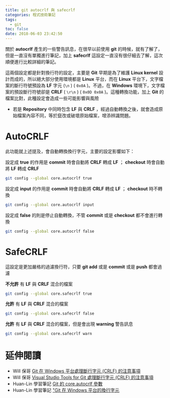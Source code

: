 ```yaml
---
title: git autocrlf 與 safecrlf
categories: 程式技術筆記
tags:
  - git
toc: false
date: 2018-06-03 23:42:50
---
```


關於 **autocrlf** 產生的一些警告訊息，在很早以前使用 **git** 的時候，就有了解了，但是一直沒有單獨進行筆記，加上 **safecrlf** 這設定一直沒有很仔細去了解，這次順便進行比較詳細的筆記。<!-- more -->

這兩個設定都是針對換行符的設定，主要是 **Git** 早期是為了維護 **Linux kernel** 設計而成的，所以絕大部分使用環境都是 **Linux** 平台，而在 **Linux** 平台下，文字檔案的斷行符號預設為 **LF** 字元 (`\n` ) ( `0x0A` )。不過，在 **Windows** 環境下，文字檔案的預設斷行符號卻是 **CRLF** ( `\r\n` ) ( `0x0D 0x0A` )。這種轉換功能，加上 **Git** 的檔案比對，此種設定會造成一些可能影響與風險

- 若是 **Repository** 中同時包含 **LF** 與 **CRLF** ，經過自動轉換之後，就會造成原始檔案內容不同，等於竄改或破壞原始檔案，增添辨識問題。

# **AutoCRLF**

此功能就上述提及，會自動轉換換行字元，主要的設定影響如下：

設定成 **true** 的作用是 **commit** 時會自動將 **CRLF** 轉成 **LF** ； **checkout** 時會自動將 **LF** 轉成 **CRLF**

``` bash
git config --global core.autocrlf true
```

設定成 **input** 的作用是 **commit** 時會自動將 **CRLF** 轉成 **LF** ； **checkout** 時不轉換

``` bash
git config --global core.autocrlf input
```

設定成 **false** 的則是停止自動轉換，不管 **commit** 或是 **checkout** 都不會進行轉換

``` bash
git config --global core.autocrlf false
```

# **SafeCRLF**

這設定是更加嚴格的過濾換行符，只要 **git add** 或是 **commit** 或是 **push** 都會過濾

**不允許** 有 **LF** 與 **CRLF** 混合的檔案

``` bash
git config --global core.safecrlf true
```

**允許** 有 **LF** 與 **CRLF** 混合的檔案

``` bash
git config --global core.safecrlf false
```

**允許** 有 **LF** 與 **CRLF** 混合的檔案，但是會出現 **warning** 警告訊息

``` bash
git config --global core.safecrlf warn
```

# 延伸閱讀

- Will 保哥 [Git 在 Windows 平台處理斷行字元 (CRLF) 的注意事項][1]
- Will 保哥 [Visual Studio Tools for Git 處理斷行字元 (CRLF) 的注意事項][2]
- Huan-Lin 學習筆記 [Git 的 core.autocrlf 參數][5]
- Huan-Lin 學習筆記 ["Git 在 Windows 平台的換行字元][6]

[1]: https://blog.miniasp.com/post/2013/09/15/Git-for-Windows-Line-Ending-Conversion-Notes.aspx "Git 在 Windows 平台處理斷行字元 (CRLF) 的注意事項"
[2]: https://blog.miniasp.com/post/2014/02/20/Visual-Studio-Tools-for-Git-Line-Ending-Conversion-Notes.aspx "Visual Studio Tools for Git 處理斷行字元 (CRLF) 的注意事項"
[3]: https://john24318.wordpress.com/2015/01/08/git-%E4%B8%AD%E7%9A%84-autocrlf-%E8%88%87-safecrlf-%E6%8F%9B%E8%A1%8C%E7%AC%A6%E5%95%8F%E9%A1%8C/ "John's code place:Git 中的 AutoCRLF 與 SafeCRLF 換行符問題"
[4]: http://www.cnblogs.com/flying_bat/p/3324769.html "Git中的AutoCRLF與SafeCRLF換行符問題"
[5]: https://www.huanlintalk.com/2011/05/git-coreautocrlf.html "Git 的 core.autocrlf 參數"
[6]: https://www.huanlintalk.com/2013/10/git-windows.html "Git 在 Windows 平台的換行字元"